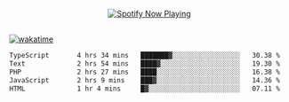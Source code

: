 

<p align="center">
  <a href="https://open.spotify.com/user/31ljmyymhthokwewwcd6dsdmvprm" target="_blank"><img src="https://novatorem-psi-rosy.vercel.app/api/spotify" alt="Spotify Now Playing"/></a>
</p>

##

[![wakatime](https://wakatime.com/badge/user/87646243-158a-4241-a3cb-668e1fa2dbb8.svg)](https://wakatime.com/@87646243-158a-4241-a3cb-668e1fa2dbb8)
<!--START_SECTION:waka-->

```txt
TypeScript       4 hrs 34 mins   ███████▓░░░░░░░░░░░░░░░░░   30.38 %
Text             2 hrs 54 mins   ████▓░░░░░░░░░░░░░░░░░░░░   19.30 %
PHP              2 hrs 27 mins   ████░░░░░░░░░░░░░░░░░░░░░   16.38 %
JavaScript       2 hrs 9 mins    ███▓░░░░░░░░░░░░░░░░░░░░░   14.36 %
HTML             1 hr 4 mins     █▓░░░░░░░░░░░░░░░░░░░░░░░   07.11 %
```

<!--END_SECTION:waka-->
